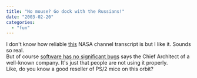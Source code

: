 ```yaml
---
title: "No mouse? Go dock with the Russians!"
date: "2003-02-20"
categories: 
  - "fun"
---
```


I don't know how reliable [this](http://lwn.net/1998/0212/a/shuttle.html) NASA channel transcript is but I like it. Sounds so real.  
But of course [software has no significant bugs](http://www.cantrip.org/nobugs.html) says the Chief Architect of a well-known company. It's just that people are not using it properly.  
Like, do you know a good reseller of PS/2 mice on this orbit?
